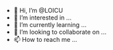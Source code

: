 - 👋 Hi, I’m @LOICU
- 👀 I’m interested in ...
- 🌱 I’m currently learning ...
- 💞️ I’m looking to collaborate on ...
- 📫 How to reach me ...

<!---
LOICU/LOICU is a ✨ special ✨ repository because its `README.md` (this file) appears on your GitHub profile.
You can click the Preview link to take a look at your changes.
--->
